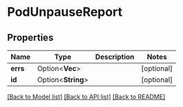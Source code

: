 # PodUnpauseReport

## Properties

Name | Type | Description | Notes
------------ | ------------- | ------------- | -------------
**errs** | Option<**Vec<String>**> |  | [optional]
**id** | Option<**String**> |  | [optional]

[[Back to Model list]](../README.md#documentation-for-models) [[Back to API list]](../README.md#documentation-for-api-endpoints) [[Back to README]](../README.md)



